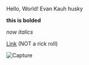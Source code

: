 Hello, World! Evan Kauh husky

**this is bolded**

*now italics*

[Link](https://www.youtube.com/watch?v=dQw4w9WgXcQ) (NOT a rick roll)

![Capture](https://user-images.githubusercontent.com/94486303/149253794-84634fee-63a2-44e6-9856-139c298c7f1e.PNG)
